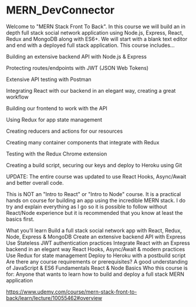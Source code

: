 # MERN_DevConnector

Welcome to "MERN Stack Front To Back". In this course we will build an in depth full stack social network application using Node.js, Express, React, Redux and MongoDB along with ES6+. We will start with a blank text editor and end with a deployed full stack application. This course includes...

Building an extensive backend API with Node.js & Express

Protecting routes/endpoints with JWT (JSON Web Tokens)

Extensive API testing with Postman

Integrating React with our backend in an elegant way, creating a great workflow

Building our frontend to work with the API

Using Redux for app state management

Creating reducers and actions for our resources

Creating many container components that integrate with Redux

Testing with the Redux Chrome extension

Creating a build script, securing our keys and deploy to Heroku using Git



UPDATE: The entire course was updated to use React Hooks, Async/Await and better overall code.

 

This is NOT an "Intro to React" or "Intro to Node" course. It is a practical hands on course for building an app using the incredible MERN stack. I do try and explain everything as I go so it is possible to follow without React/Node experience but it is recommended that you know at least the basics first.

What you’ll learn
Build a full stack social network app with React, Redux, Node, Express & MongoDB
Create an extensive backend API with Express
Use Stateless JWT authentication practices
Integrate React with an Express backend in an elegant way
React Hooks, Async/Await & modern practices
Use Redux for state management
Deploy to Heroku with a postbuild script
Are there any course requirements or prerequisites?
A good understanding of JavaScript & ES6 Fundamentals
React & Node Basics
Who this course is for:
Anyone that wants to learn how to build and deploy a full stack MERN application

https://www.udemy.com/course/mern-stack-front-to-back/learn/lecture/10055462#overview
